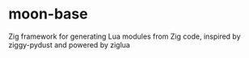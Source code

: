 # moon-base
Zig framework for generating Lua modules from Zig code, inspired by ziggy-pydust and powered by ziglua
